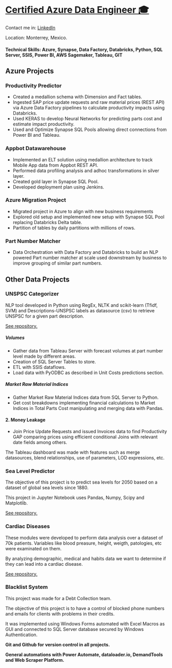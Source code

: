 # [Certified Azure Data Engineer 🎓](https://learn.microsoft.com/en-us/users/davidhernandez-6060/credentials/5564a068924c3840?ref=https%3A%2F%2Fwww.linkedin.com%2F)

Contact me in:
[LinkedIn](https://www.linkedin.com/in/davhercar/)

Location: Monterrey, Mexico.

#### Technical Skills: Azure, Synapse, Data Factory, Databricks, Python, SQL Server, SSIS, Power BI, AWS Sagemaker, Tableau, GIT

## Azure Projects

### **Productivity Predictor**
- Created a medallion schema with Dimension and Fact tables.
- Ingested SAP price update requests and raw material prices (REST API) via Azure Data Factory pipelines to calculate productivity impacts using Databricks.
- Used KERAS to develop Neural Networks for predicting parts cost and estimate impact productivity.
- Used and Optimize Synapse SQL Pools allowing direct connections from Power BI and Tableau.

### Appbot Datawarehouse
- Implemented an ELT solution using medallion architecture to track Mobile App data from Appbot REST API.
- Performed data profiling analysis and adhoc transformations in silver layer.
- Created gold layer in Synapse SQL Pool.
- Developed deployment plan using Jenkins.

### Azure Migration Project
- Migrated project in Azure to align with new business requirements
- Explored old setup and implemented new setup with Synapse SQL Pool replacing Databricks Delta table.
- Partition of tables by daily partitions with millions of rows.

### Part Number Matcher
- Data Orchestration with Data Factory and Databricks to build an NLP powered Part number matcher at scale used downstream by business to improve grouping of similar part numbers.


## Other Data Projects

### **UNSPSC Categorizer** 
NLP tool developed in Python using RegEx, NLTK and scikit-learn (Tfidf, SVM) and Descriptions-UNSPSC labels as datasource (csv) to retrieve UNSPSC for a given part description.

[See repository.](https://github.com/dehercar/UNSPSC_Categorizer)

##### Volumes
- Gather data from Tableau Server with forecast volumes at part number level made by different areas.
- Creation of SQL Server Tables to store. 
- ETL with SSIS dataflows.
- Load data with PyODBC as described in Unit Costs predictions section.


##### Market Raw Material Indices
- Gather Market Raw Material Indices data from SQL Server to Python.
- Get cost breakdowns implementing financial calculations to Market Indices in Total Parts Cost manipulating and merging data with Pandas.


#### 2. Money Leakage
- Join Price Update Requests and issued Invoices data to find Productivity GAP comparing prices using efficient conditional Joins with relevant date fields among others.

The Tableau dashboard was made with features such as merge datasources, blend relationships, use of parameters, LOD expressions, etc.

### **Sea Level Predictor** 
The objective of this project is to predict sea levels for 2050 based on a dataset of global sea levels since 1880.

This project in Jupyter Notebook uses Pandas, Numpy, Scipy and Matplotlib.

[See repository.](https://github.com/dehercar/sea_level_predictor) 


### **Cardiac Diseases**
These modules were developed to perform data analysis over a dataset of 70k patients. Variables like blood preasure, height, weigth, patologies, etc were examinated on them.

By analyzing demographic, medical and habits data we want to determine if they can lead into a cardiac disease.

[See repository.](https://github.com/dehercar/medical_data)


### Blacklist System
This project was made for a Debt Collection team. 

The objective of this project is to have a control of blocked phone numbers and emails for clients with problems in their credits.

It was implemented using Windows Forms automated with Excel Macros as GUI and connected to SQL Server database secured by Windows Authentication.

**Git and Github for version control in all projects.**

**General automations with Power Automate, dataloader.io, DemandTools and Web Scraper Platform.**
